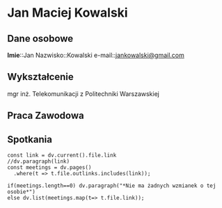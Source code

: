 # Jan Maciej Kowalski

## Dane osobowe
**Imie**::Jan
Nazwisko::Kowalski
e-mail::jankowalski@gmail.com

## Wykształcenie
mgr inż. Telekomunikacji z Politechniki Warszawskiej

## Praca Zawodowa

## Spotkania
```dataviewjs
const link = dv.current().file.link
//dv.paragraph(link)
const meetings = dv.pages()
  .where(t => t.file.outlinks.includes(link));

if(meetings.length==0) dv.paragraph("*Nie ma żadnych wzmianek o tej osobie*")
else dv.list(meetings.map(t=> t.file.link));
```